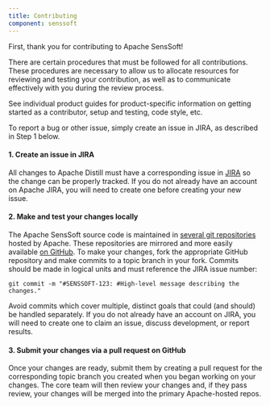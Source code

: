 ```yaml
---
title: Contributing
component: senssoft
---
```


First, thank you for contributing to Apache SensSoft!

There are certain procedures that must be followed for all contributions. These procedures are necessary to allow us to allocate resources for reviewing and testing your contribution, as well as to communicate effectively with you during the review process.

See individual product guides for product-specific information on getting started as a contributor, setup and testing, code style, etc.

To report a bug or other issue, simply create an issue in JIRA, as described in Step 1 below.

#### 1. Create an issue in JIRA

   All changes to Apache Distill must have a corresponding issue in [JIRA](https://issues.apache.org/jira/browse/SENSSOFT) so the change can be properly tracked.  If you do not already have an account on Apache JIRA, you will need to create one before creating your new issue.

#### 2. Make and test your changes locally

   The Apache SensSoft source code is maintained in [several git repositories](https://git-wip-us.apache.org/repos/asf?s=senssoft) hosted by Apache.  These repositories are mirrored and more easily available [on GitHub](https://github.com/apache?q=senssoft).  To make your changes, fork the appropriate GitHub repository and make commits to a topic branch in your fork.  Commits should be made in logical units and must reference the JIRA issue number:
   ```shell
   git commit -m "#SENSSOFT-123: #High-level message describing the changes."
   ```
   Avoid commits which cover multiple, distinct goals that could (and should) be handled separately.  If you do not already have an account on JIRA, you will need to create one to claim an issue, discuss development, or report results.

#### 3. Submit your changes via a pull request on GitHub

   Once your changes are ready, submit them by creating a pull request for the corresponding topic branch you created when you began working on your changes.  The core team will then review your changes and, if they pass review, your changes will be merged into the primary Apache-hosted repos.
